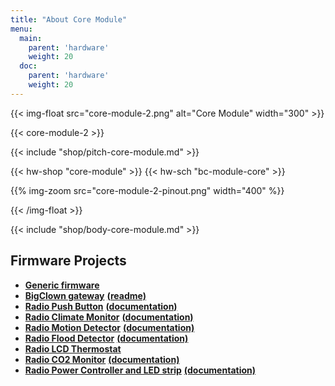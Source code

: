 ```yaml
---
title: "About Core Module"
menu:
  main:
    parent: 'hardware'
    weight: 20
  doc:
    parent: 'hardware'
    weight: 20
---
```


{{< img-float src="core-module-2.png" alt="Core Module" width="300" >}}

{{< core-module-2 >}}

{{< include "shop/pitch-core-module.md" >}}

{{< hw-shop "core-module" >}}
{{< hw-sch "bc-module-core" >}}

{{% img-zoom src="core-module-2-pinout.png" width="400" %}}


{{< /img-float >}}



{{< include "shop/body-core-module.md" >}}

## Firmware Projects

* [**Generic firmware**](https://github.com/bigclownlabs/bcf-generic-node/releases)
* [**BigClown gateway**](https://github.com/bigclownlabs/bcf-gateway/releases) [**(readme)**](https://github.com/bigclownlabs/bcf-gateway/blob/master/README.md)
* [**Radio Push Button**](https://github.com/bigclownlabs/bcf-radio-push-button/releases) [**(documentation)**](https://www.bigclown.com/doc/projects/radio-push-button/)
* [**Radio Climate Monitor**](https://github.com/bigclownlabs/bcf-radio-climate-monitor/releases) [**(documentation)**](https://www.bigclown.com/doc/projects/radio-climate-monitor/)
* [**Radio Motion Detector**](https://github.com/bigclownlabs/bcf-radio-motion-detector/releases) [**(documentation)**](https://www.bigclown.com/doc/projects/radio-motion-detector/)
* [**Radio Flood Detector**](https://github.com/bigclownlabs/bcf-radio-flood-detector/releases) [**(documentation)**](https://www.bigclown.com/doc/projects/radio-flood-detector/)
* [**Radio LCD Thermostat**](https://github.com/bigclownlabs/bcf-radio-lcd-thermostat/releases)
* [**Radio CO2 Monitor**](https://github.com/bigclownlabs/bcf-radio-co2-monitor/releases) [**(documentation)**](https://www.bigclown.com/doc/projects/radio-co2-monitor/)
* [**Radio Power Controller and LED strip**](https://github.com/bigclownlabs/bcf-radio-power-controller/releases) [**(documentation)**](https://www.bigclown.com/doc/projects/radio-led-strip/)
